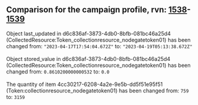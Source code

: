 ## Comparison for the campaign profile, rvn: [1538](https://github.com/PRO100KatYT/FortniteProfileRevisions/tree/main/profiles/campaign/1538%20campaign.json)-[1539](https://github.com/PRO100KatYT/FortniteProfileRevisions/tree/main/profiles/campaign/1539%20campaign.json)

Object last_updated in d6c836af-3873-4db0-8bfb-081bc46a25d4 (CollectedResource:Token_collectionresource_nodegatetoken01) has been changed from: `"2023-04-17T17:54:04.672Z"` to: `"2023-04-19T05:13:38.672Z"`
<br><br>
Object stored_value in d6c836af-3873-4db0-8bfb-081bc46a25d4 (CollectedResource:Token_collectionresource_nodegatetoken01) has been changed from: `0.8610200000000532` to: `0.0`
<br><br>
The quantity of item 4cc30217-6208-4a2e-9e5b-dd5f51e95f51 (Token:collectionresource_nodegatetoken01) has been changed from: `759` to: `3159`
<br><br>
